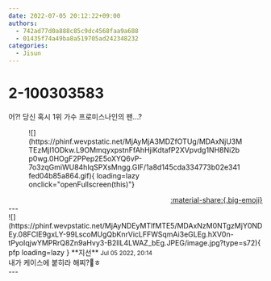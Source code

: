 ```yaml
---
date: 2022-07-05 20:12:22+09:00
authors:
  - 742ad77d0a888c85c9dc4568faa9a688
  - 01435f74a49ba8a519705ad242348232
categories:
  - Jisun
---
```


# 2-100303583

<div class="post-container" markdown="1">
<div class="content-container md-sidebar__scrollwrap" markdown="1">

어?! 당신 혹시 1위 가수 프로미스나인의 팬...?
<figure markdown="1">
![](https://phinf.wevpstatic.net/MjAyMjA3MDZfOTUg/MDAxNjU3MTEzMjI1ODkw.L9OMmqyxpstnFfAhHjiKdtafP2XVpvdg1NH8Ni2bp0wg.0HOgF2PPep2E5oXYQ6vP-7o3zqGmiWU84hIqSPXsMngg.GIF/1a8d145cda334773b02e341fed04b85a864.gif){ loading=lazy onclick="openFullscreen(this)"}
</figure>


</div>
</div>

<div style="text-align: right;" markdown="1">
<a href="https://weverse.io/fromis9/fanpost/2-100303583" style="text-align: right;">:material-share:{.big-emoji}</a>
</div>
---

<div class="comments-container md-sidebar__scrollwrap" markdown="1">
<div class="comment" markdown="1">
<div class='id-container' markdown="1">
![](https://phinf.wevpstatic.net/MjAyNDEyMTlfMTE5/MDAxNzM0NTgzMjY0NDEy.08FClE9gxLY-99LscoMUgQbKnrVicLFFWSqmAi3eGLEg.hXV0n-tPyoIqjwYMPRrQ8Zn9aHvy3-B2llL4LWAZ_bEg.JPEG/image.jpg?type=s72){ pfp loading=lazy }
**<span class="artist">지선</span>** <small>Jul 05 2022, 20:14</small><br>
</div>
<div class='comment-body' markdown="1">
내가 케이스에 붙히라 해찌?😤ㅎ
</div>
</div>
</div>
---

